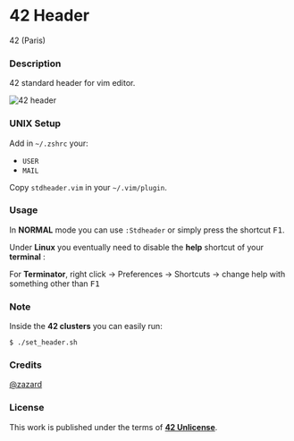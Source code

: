 # **42 Header**

42 (Paris)

### **Description**

42 standard header for vim editor.

![42 header](img/42header.jpg)

### **UNIX Setup**

Add in `~/.zshrc` your:

+ `USER`
+ `MAIL`

Copy `stdheader.vim` in your `~/.vim/plugin`.

### **Usage**

In **NORMAL** mode you can use `:Stdheader` or simply press the shortcut <kbd>F1</kbd>.

Under **Linux** you eventually need to disable the **help** shortcut of your **terminal** :

For **Terminator**, right click -> Preferences -> Shortcuts -> change help with something other than <kbd>F1</kbd>

### **Note**

Inside the **42 clusters** you can easily run:

`$ ./set_header.sh`

### **Credits**

[@zazard](https://github.com/zazard)

### **License**

This work is published under the terms of **[42 Unlicense](https://github.com/gcamerli/42unlicense)**.